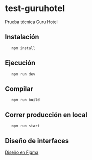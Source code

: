 # test-guruhotel
Prueba técnica Guru Hotel

## Instalación
```
   npm install
```

## Ejecución
```
   npm run dev
```

## Compilar
```
   npm run build
```

## Correr producción en local
```
   npm run start
```

## Diseño de interfaces

[Diseño en Figma](https://www.figma.com/file/w7TsScSl20leEylh5b6e1M/Design?node-id=0%3A1)

